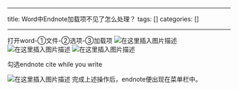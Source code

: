 
--- 
title:  Word中Endnote加载项不见了怎么处理？ 
tags: []
categories: [] 

---
打开word-①文件-②选项-③加载项 <img src="https://img-blog.csdnimg.cn/direct/ee97a407a5f04eb8a790e02bdf909b55.png" alt="在这里插入图片描述"> <img src="https://img-blog.csdnimg.cn/direct/aadd6b0dbe494c14bda7fe25a2a6b464.png" alt="在这里插入图片描述"> <img src="https://img-blog.csdnimg.cn/direct/d70f44155f834049a932287fd4eeb277.png" alt="在这里插入图片描述">

勾选endnote cite while you write

<img src="https://img-blog.csdnimg.cn/direct/aed98be279904080b6a3eefd52453c4e.png" alt="在这里插入图片描述"> 完成上述操作后，endnote便出现在菜单栏中。
